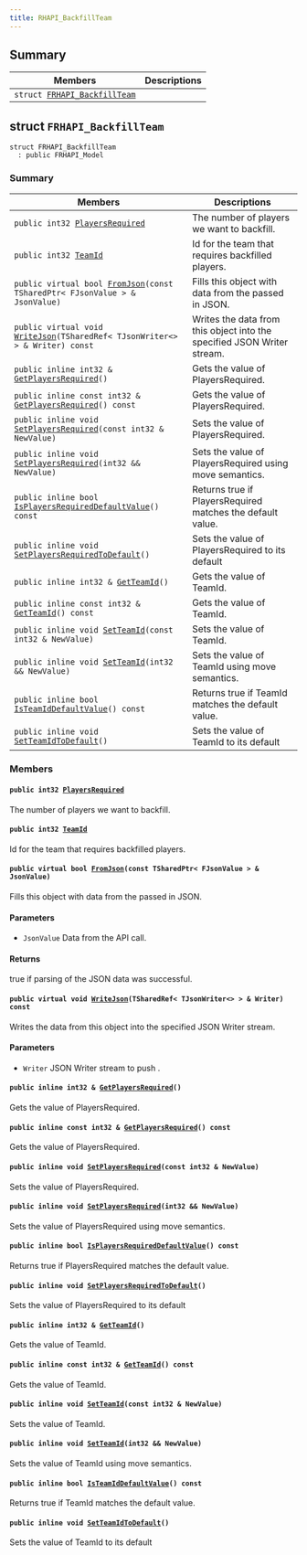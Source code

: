 ```yaml
---
title: RHAPI_BackfillTeam
---
```


## Summary

 Members                        | Descriptions                                
--------------------------------|---------------------------------------------
`struct `[`FRHAPI_BackfillTeam`](#structFRHAPI__BackfillTeam) | 

## struct `FRHAPI_BackfillTeam` <a id="structFRHAPI__BackfillTeam"></a>

```
struct FRHAPI_BackfillTeam
  : public FRHAPI_Model
```

### Summary

 Members                        | Descriptions                                
--------------------------------|---------------------------------------------
`public int32 `[`PlayersRequired`](#structFRHAPI__BackfillTeam_1a72823c33bcf556c5082c0b332f17fc78) | The number of players we want to backfill.
`public int32 `[`TeamId`](#structFRHAPI__BackfillTeam_1afcd2c20abecc7b477e720e5acd45a714) | Id for the team that requires backfilled players.
`public virtual bool `[`FromJson`](#structFRHAPI__BackfillTeam_1ad85782569b80df848b47ce7b407ee409)`(const TSharedPtr< FJsonValue > & JsonValue)` | Fills this object with data from the passed in JSON.
`public virtual void `[`WriteJson`](#structFRHAPI__BackfillTeam_1accf1e9cfbadfa4061aedf8984c8be2cb)`(TSharedRef< TJsonWriter<> > & Writer) const` | Writes the data from this object into the specified JSON Writer stream.
`public inline int32 & `[`GetPlayersRequired`](#structFRHAPI__BackfillTeam_1a20fbccd6ac563b6cf5c096ed9bac097b)`()` | Gets the value of PlayersRequired.
`public inline const int32 & `[`GetPlayersRequired`](#structFRHAPI__BackfillTeam_1acd62c818112d8f47ffc7439c29fa2c87)`() const` | Gets the value of PlayersRequired.
`public inline void `[`SetPlayersRequired`](#structFRHAPI__BackfillTeam_1aed64aa333297dcaa4240a81c2ab76b99)`(const int32 & NewValue)` | Sets the value of PlayersRequired.
`public inline void `[`SetPlayersRequired`](#structFRHAPI__BackfillTeam_1a0ab0406925dab6f5ca45cd962417d85a)`(int32 && NewValue)` | Sets the value of PlayersRequired using move semantics.
`public inline bool `[`IsPlayersRequiredDefaultValue`](#structFRHAPI__BackfillTeam_1a64293b1e09f0ca637ffba8fae0a371d2)`() const` | Returns true if PlayersRequired matches the default value.
`public inline void `[`SetPlayersRequiredToDefault`](#structFRHAPI__BackfillTeam_1a85eed60c7d5390558f0d38df6dce2eaf)`()` | Sets the value of PlayersRequired to its default
`public inline int32 & `[`GetTeamId`](#structFRHAPI__BackfillTeam_1a013f6105df32df4e2c1d81cd89b3ded3)`()` | Gets the value of TeamId.
`public inline const int32 & `[`GetTeamId`](#structFRHAPI__BackfillTeam_1a1ef59cd7bef7254fb8aa149f086c2178)`() const` | Gets the value of TeamId.
`public inline void `[`SetTeamId`](#structFRHAPI__BackfillTeam_1aeea5f2ea122602b3bfe1fe4a53ea6647)`(const int32 & NewValue)` | Sets the value of TeamId.
`public inline void `[`SetTeamId`](#structFRHAPI__BackfillTeam_1ab7bad2a71d7d52bb89b3f108cee52474)`(int32 && NewValue)` | Sets the value of TeamId using move semantics.
`public inline bool `[`IsTeamIdDefaultValue`](#structFRHAPI__BackfillTeam_1ae4f0e6536aac48c49b9bf2a40c24aaff)`() const` | Returns true if TeamId matches the default value.
`public inline void `[`SetTeamIdToDefault`](#structFRHAPI__BackfillTeam_1ae37f74276a05d9144c1de4d367b1dc89)`()` | Sets the value of TeamId to its default

### Members

#### `public int32 `[`PlayersRequired`](#structFRHAPI__BackfillTeam_1a72823c33bcf556c5082c0b332f17fc78) <a id="structFRHAPI__BackfillTeam_1a72823c33bcf556c5082c0b332f17fc78"></a>

The number of players we want to backfill.

#### `public int32 `[`TeamId`](#structFRHAPI__BackfillTeam_1afcd2c20abecc7b477e720e5acd45a714) <a id="structFRHAPI__BackfillTeam_1afcd2c20abecc7b477e720e5acd45a714"></a>

Id for the team that requires backfilled players.

#### `public virtual bool `[`FromJson`](#structFRHAPI__BackfillTeam_1ad85782569b80df848b47ce7b407ee409)`(const TSharedPtr< FJsonValue > & JsonValue)` <a id="structFRHAPI__BackfillTeam_1ad85782569b80df848b47ce7b407ee409"></a>

Fills this object with data from the passed in JSON.

#### Parameters
* `JsonValue` Data from the API call.

#### Returns
true if parsing of the JSON data was successful.

#### `public virtual void `[`WriteJson`](#structFRHAPI__BackfillTeam_1accf1e9cfbadfa4061aedf8984c8be2cb)`(TSharedRef< TJsonWriter<> > & Writer) const` <a id="structFRHAPI__BackfillTeam_1accf1e9cfbadfa4061aedf8984c8be2cb"></a>

Writes the data from this object into the specified JSON Writer stream.

#### Parameters
* `Writer` JSON Writer stream to push .

#### `public inline int32 & `[`GetPlayersRequired`](#structFRHAPI__BackfillTeam_1a20fbccd6ac563b6cf5c096ed9bac097b)`()` <a id="structFRHAPI__BackfillTeam_1a20fbccd6ac563b6cf5c096ed9bac097b"></a>

Gets the value of PlayersRequired.

#### `public inline const int32 & `[`GetPlayersRequired`](#structFRHAPI__BackfillTeam_1acd62c818112d8f47ffc7439c29fa2c87)`() const` <a id="structFRHAPI__BackfillTeam_1acd62c818112d8f47ffc7439c29fa2c87"></a>

Gets the value of PlayersRequired.

#### `public inline void `[`SetPlayersRequired`](#structFRHAPI__BackfillTeam_1aed64aa333297dcaa4240a81c2ab76b99)`(const int32 & NewValue)` <a id="structFRHAPI__BackfillTeam_1aed64aa333297dcaa4240a81c2ab76b99"></a>

Sets the value of PlayersRequired.

#### `public inline void `[`SetPlayersRequired`](#structFRHAPI__BackfillTeam_1a0ab0406925dab6f5ca45cd962417d85a)`(int32 && NewValue)` <a id="structFRHAPI__BackfillTeam_1a0ab0406925dab6f5ca45cd962417d85a"></a>

Sets the value of PlayersRequired using move semantics.

#### `public inline bool `[`IsPlayersRequiredDefaultValue`](#structFRHAPI__BackfillTeam_1a64293b1e09f0ca637ffba8fae0a371d2)`() const` <a id="structFRHAPI__BackfillTeam_1a64293b1e09f0ca637ffba8fae0a371d2"></a>

Returns true if PlayersRequired matches the default value.

#### `public inline void `[`SetPlayersRequiredToDefault`](#structFRHAPI__BackfillTeam_1a85eed60c7d5390558f0d38df6dce2eaf)`()` <a id="structFRHAPI__BackfillTeam_1a85eed60c7d5390558f0d38df6dce2eaf"></a>

Sets the value of PlayersRequired to its default

#### `public inline int32 & `[`GetTeamId`](#structFRHAPI__BackfillTeam_1a013f6105df32df4e2c1d81cd89b3ded3)`()` <a id="structFRHAPI__BackfillTeam_1a013f6105df32df4e2c1d81cd89b3ded3"></a>

Gets the value of TeamId.

#### `public inline const int32 & `[`GetTeamId`](#structFRHAPI__BackfillTeam_1a1ef59cd7bef7254fb8aa149f086c2178)`() const` <a id="structFRHAPI__BackfillTeam_1a1ef59cd7bef7254fb8aa149f086c2178"></a>

Gets the value of TeamId.

#### `public inline void `[`SetTeamId`](#structFRHAPI__BackfillTeam_1aeea5f2ea122602b3bfe1fe4a53ea6647)`(const int32 & NewValue)` <a id="structFRHAPI__BackfillTeam_1aeea5f2ea122602b3bfe1fe4a53ea6647"></a>

Sets the value of TeamId.

#### `public inline void `[`SetTeamId`](#structFRHAPI__BackfillTeam_1ab7bad2a71d7d52bb89b3f108cee52474)`(int32 && NewValue)` <a id="structFRHAPI__BackfillTeam_1ab7bad2a71d7d52bb89b3f108cee52474"></a>

Sets the value of TeamId using move semantics.

#### `public inline bool `[`IsTeamIdDefaultValue`](#structFRHAPI__BackfillTeam_1ae4f0e6536aac48c49b9bf2a40c24aaff)`() const` <a id="structFRHAPI__BackfillTeam_1ae4f0e6536aac48c49b9bf2a40c24aaff"></a>

Returns true if TeamId matches the default value.

#### `public inline void `[`SetTeamIdToDefault`](#structFRHAPI__BackfillTeam_1ae37f74276a05d9144c1de4d367b1dc89)`()` <a id="structFRHAPI__BackfillTeam_1ae37f74276a05d9144c1de4d367b1dc89"></a>

Sets the value of TeamId to its default

